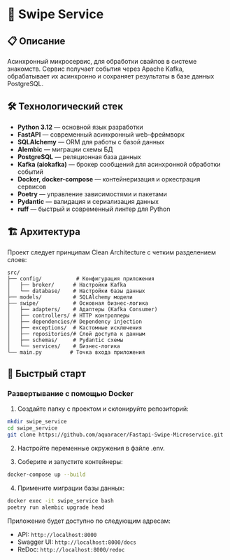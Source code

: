# 🚀 Swipe Service

## 📋 Описание

Асинхронный микросервис, для обработки свайпов в системе знакомств. Сервис получает
события через Apache Kafka, обрабатывает их асинхронно и сохраняет результаты в базе
данных PostgreSQL.

## 🛠️ Технологический стек

- **Python 3.12** — основной язык разработки
- **FastAPI** — современный асинхронный web-фреймворк
- **SQLAlchemy** — ORM для работы с базой данных
- **Alembic** — миграции схемы БД
- **PostgreSQL** — реляционная база данных
- **Kafka (aiokafka)** — брокер сообщений для асинхронной обработки событий
- **Docker, docker-compose** — контейнеризация и оркестрация сервисов
- **Poetry** — управление зависимостями и пакетами
- **Pydantic** — валидация и сериализация данных
- **ruff** — быстрый и современный линтер для Python

## 🏗️ Архитектура

Проект следует принципам Clean Architecture с четким разделением слоев:

```
src/
├── config/           # Конфигурация приложения
│   ├── broker/      # Настройки Kafka
│   └── database/    # Настройки базы данных
├── models/          # SQLAlchemy модели
├── swipe/           # Основная бизнес-логика
│   ├── adapters/    # Адаптеры (Kafka Consumer)
│   ├── controllers/ # HTTP контроллеры
│   ├── dependencies/# Dependency injection
│   ├── exceptions/  # Кастомные исключения
│   ├── repositories/# Слой доступа к данным
│   ├── schemas/     # Pydantic схемы
│   └── services/    # Бизнес-логика
└── main.py         # Точка входа приложения
```

## 🚀 Быстрый старт

### Развертывание с помощью Docker

1. Создайте папку с проектом и склонируйте репозиторий:

```bash
mkdir swipe_service
cd swipe_service
git clone https://github.com/aquaracer/Fastapi-Swipe-Microservice.git
```

2. Настройте переменные окружения в файле .env.

3. Соберите и запустите контейнеры:

```bash
docker-compose up --build
```

4. Примените миграции базы данных:

```bash
docker exec -it swipe_service bash
poetry run alembic upgrade head
```

Приложение будет доступно по следующим адресам:

- API: `http://localhost:8000`
- Swagger UI: `http://localhost:8000/docs`
- ReDoc: `http://localhost:8000/redoc`
